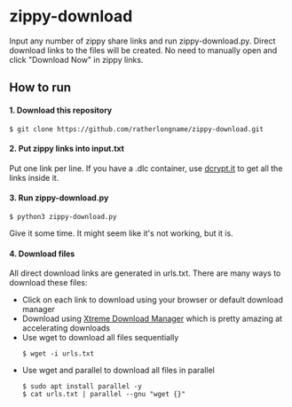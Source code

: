 # zippy-download

Input any number of zippy share links and run zippy-download.py. Direct download links to the files will be created. No need to manually open and click "Download Now" in zippy links.

## How to run

#### 1. Download this repository
```
$ git clone https://github.com/ratherlongname/zippy-download.git
```

#### 2. Put zippy links into input.txt

Put one link per line. If you have a .dlc container, use [dcrypt.it](www.dcrypt.it) to get all the links inside it.

#### 3. Run zippy-download.py
```
$ python3 zippy-download.py
```
Give it some time. It might seem like it's not working, but it is.

#### 4. Download files

All direct download links are generated in urls.txt. There are many ways to download these files:
  - Click on each link to download using your browser or default download manager
  - Download using [Xtreme Download Manager](https://subhra74.github.io/xdm/) which is pretty amazing at accelerating downloads
  - Use wget to download all files sequentially
	  ```
	  $ wget -i urls.txt
	  ```
  - Use wget and parallel to download all files in parallel
	  ```
	  $ sudo apt install parallel -y
	  $ cat urls.txt | parallel --gnu "wget {}"
	  ```